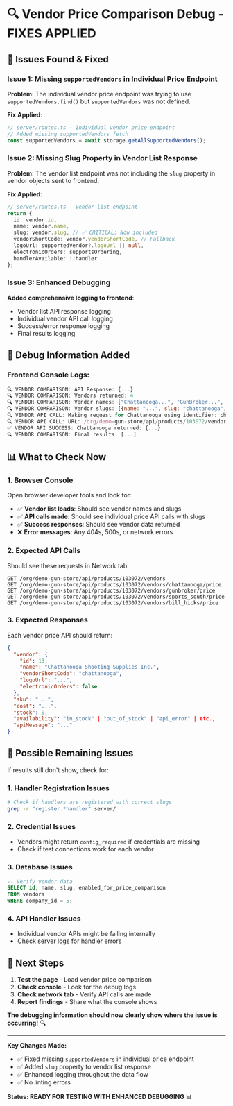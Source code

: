 # 🔍 Vendor Price Comparison Debug - FIXES APPLIED

## 🚨 **Issues Found & Fixed**

### **Issue 1: Missing `supportedVendors` in Individual Price Endpoint**
**Problem**: The individual vendor price endpoint was trying to use `supportedVendors.find()` but `supportedVendors` was not defined.

**Fix Applied**:
```typescript
// server/routes.ts - Individual vendor price endpoint
// Added missing supportedVendors fetch
const supportedVendors = await storage.getAllSupportedVendors();
```

### **Issue 2: Missing Slug Property in Vendor List Response**
**Problem**: The vendor list endpoint was not including the `slug` property in vendor objects sent to frontend.

**Fix Applied**:
```typescript
// server/routes.ts - Vendor list endpoint
return {
  id: vendor.id,
  name: vendor.name,
  slug: vendor.slug, // ✅ CRITICAL: Now included
  vendorShortCode: vendor.vendorShortCode, // Fallback
  logoUrl: supportedVendor?.logoUrl || null,
  electronicOrders: supportsOrdering,
  handlerAvailable: !!handler
};
```

### **Issue 3: Enhanced Debugging**
**Added comprehensive logging to frontend**:
- Vendor list API response logging
- Individual vendor API call logging  
- Success/error response logging
- Final results logging

## 🔧 **Debug Information Added**

### **Frontend Console Logs**:
```javascript
🔍 VENDOR COMPARISON: API Response: {...}
🔍 VENDOR COMPARISON: Vendors returned: 4
🔍 VENDOR COMPARISON: Vendor names: ["Chattanooga...", "GunBroker...", ...]
🔍 VENDOR COMPARISON: Vendor slugs: [{name: "...", slug: "chattanooga", ...}, ...]
🔍 VENDOR API CALL: Making request for Chattanooga using identifier: chattanooga
🔍 VENDOR API CALL: URL: /org/demo-gun-store/api/products/103072/vendors/chattanooga/price
✅ VENDOR API SUCCESS: Chattanooga returned: {...}
🔍 VENDOR COMPARISON: Final results: [...]
```

## 📊 **What to Check Now**

### **1. Browser Console**
Open browser developer tools and look for:
- ✅ **Vendor list loads**: Should see vendor names and slugs
- ✅ **API calls made**: Should see individual price API calls with slugs
- ✅ **Success responses**: Should see vendor data returned
- ❌ **Error messages**: Any 404s, 500s, or network errors

### **2. Expected API Calls**
Should see these requests in Network tab:
```
GET /org/demo-gun-store/api/products/103072/vendors
GET /org/demo-gun-store/api/products/103072/vendors/chattanooga/price
GET /org/demo-gun-store/api/products/103072/vendors/gunbroker/price
GET /org/demo-gun-store/api/products/103072/vendors/sports_south/price
GET /org/demo-gun-store/api/products/103072/vendors/bill_hicks/price
```

### **3. Expected Responses**
Each vendor price API should return:
```json
{
  "vendor": {
    "id": 13,
    "name": "Chattanooga Shooting Supplies Inc.",
    "vendorShortCode": "chattanooga",
    "logoUrl": "...",
    "electronicOrders": false
  },
  "sku": "...",
  "cost": "...",
  "stock": 0,
  "availability": "in_stock" | "out_of_stock" | "api_error" | etc.,
  "apiMessage": "..."
}
```

## 🎯 **Possible Remaining Issues**

If results still don't show, check for:

### **1. Handler Registration Issues**
```bash
# Check if handlers are registered with correct slugs
grep -r "register.*handler" server/
```

### **2. Credential Issues**
- Vendors might return `config_required` if credentials are missing
- Check if test connections work for each vendor

### **3. Database Issues**
```sql
-- Verify vendor data
SELECT id, name, slug, enabled_for_price_comparison 
FROM vendors 
WHERE company_id = 5;
```

### **4. API Handler Issues**
- Individual vendor APIs might be failing internally
- Check server logs for handler errors

## 🚀 **Next Steps**

1. **Test the page** - Load vendor price comparison
2. **Check console** - Look for the debug logs
3. **Check network tab** - Verify API calls are made
4. **Report findings** - Share what the console shows

**The debugging information should now clearly show where the issue is occurring!** 🔍

---

**Key Changes Made:**
- ✅ Fixed missing `supportedVendors` in individual price endpoint
- ✅ Added `slug` property to vendor list response  
- ✅ Enhanced logging throughout the data flow
- ✅ No linting errors

**Status: READY FOR TESTING WITH ENHANCED DEBUGGING** 📊














